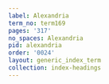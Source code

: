 ```yaml
---
label: Alexandria
term_no: term169
pages: '317'
no_spaces: Alexandria
pid: alexandria
order: '0024'
layout: generic_index_term
collection: index-headings
---
```

